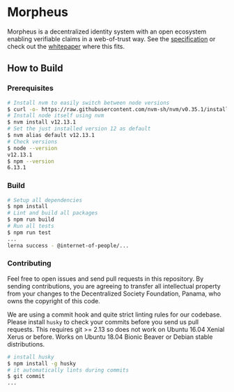 # Morpheus

Morpheus is a decentralized identity system with an open ecosystem enabling verifiable claims in a
web-of-trust way. See the [specification](https://iop-stack.gitlab.iop-ventures.com/dids-and-claims/specification)
or check out the [whitepaper](https://iop.global/whitepaper/) where this fits.

## How to Build

### Prerequisites

```bash
# Install nvm to easily switch between node versions
$ curl -o- https://raw.githubusercontent.com/nvm-sh/nvm/v0.35.1/install.sh | bash
# Install node itself using nvm
$ nvm install v12.13.1
# Set the just installed version 12 as default
$ nvm alias default v12.13.1
# Check versions
$ node --version
v12.13.1
$ npm --version
6.13.1
```

### Build

```bash
# Setup all dependencies
$ npm install
# Lint and build all packages
$ npm run build
# Run all tests
$ npm run test
...
lerna success - @internet-of-people/...
```

### Contributing

Feel free to open issues and send pull requests in this repository. By sending contributions, you are agreeing to transfer all intellectual property from your changes to the Decentralized Society Foundation, Panama, who owns the copyright of this code.

We are using a commit hook and quite strict linting rules for our codebase. Please install `husky` to check your commits before you send us pull requests. This requires git >= 2.13 so does not work on Ubuntu 16.04 Xenial Xerus or before. Works on Ubuntu 18.04 Bionic Beaver or Debian stable distributions.

```sh
# install husky
$ npm install -g husky
# it automatically lints during commits
$ git commit
...
```
